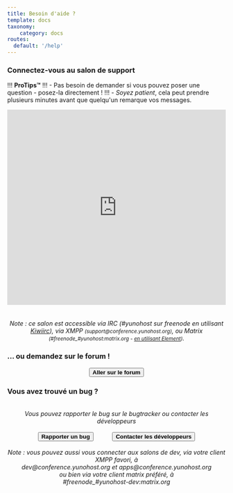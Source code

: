 ```yaml
---
title: Besoin d'aide ?
template: docs
taxonomy:
    category: docs
routes:
  default: '/help'
---
```


<h3>Connectez-vous au salon de support</h3>

!!! **ProTips™**
!!! - Pas besoin de demander si vous pouvez poser une question - posez-la directement !
!!! - *Soyez patient*, cela peut prendre plusieurs minutes avant que quelqu'un remarque vos messages.

<center>

<iframe src="https://kiwiirc.com/nextclient/?settings=78e5074440caaa9141c9e30629f6b29d" style="width:100%;height:450px;border:0;display:block"></iframe>

</br>
</br>
<em>Note : ce salon est accessible via IRC (#yunohost sur freenode en utilisant <a href="https://kiwiirc.com/nextclient/?settings=78e5074440caaa9141c9e30629f6b29d">Kiwiirc</a>), via XMPP <small>(support@conference.yunohost.org)</small>, ou Matrix <small>(#freenode_#yunohost:matrix.org - <a target="_blank" href="https://app.element.io/#/room/#yunohost:matrix.org">en utilisant Element</a>)</small>.</em>
</center>

<h3>... ou demandez sur le forum !</h3>

<center>
<button id="goForum" type="button" class="btn btn-success" style="font-weight:bold;">
            <span class="glyphicon glyphicon-comment"></span> Aller sur le forum
          </button>
</center>

<h3>Vous avez trouvé un bug ?</h3>

<center>
<br>
<em>Vous pouvez rapporter le bug sur le bugtracker ou contacter les développeurs</em><br><br>
<button id="goBugtracker" type="button" class="btn btn-warning" style="font-weight:bold;">
            <span class="glyphicon glyphicon-exclamation-sign"></span> Rapporter un bug
          </button>
<button id="goDevroom" type="button" class="btn btn-warning" style="font-weight:bold; margin-left:40px">
            <span class="glyphicon glyphicon-comment"></span> Contacter les développeurs
          </button>
</br>
</br>
<em>Note : vous pouvez aussi vous connecter aux salons de dev, via votre client XMPP favori, à</br>
dev@conference.yunohost.org et apps@conference.yunohost.org</br>
ou bien via votre client matrix préféré, à</br>
#freenode_#yunohost-dev:matrix.org</em>
</center>

<script>
document.getElementById("goForum").onclick = function() {
    window.location.href = "https://forum.yunohost.org/latest";
}
document.getElementById("goBugtracker").onclick = function() {
    window.location.href = "https://github.com/yunohost/issues/issues";
}
document.getElementById("goDevroom").onclick = function() {
    window.location.href = "https://kiwiirc.com/client/irc.freenode.net/yunohost-dev";
}
document.getElementById("goForum").onclick = function() {
    window.location.href = "https://forum.yunohost.org";
}
</script>

